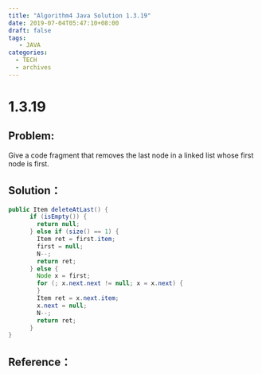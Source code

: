 ```yaml
---
title: "Algorithm4 Java Solution 1.3.19"
date: 2019-07-04T05:47:10+08:00
draft: false
tags:
   - JAVA
categories:
  - TECH
  - archives
---
```



# 1.3.19

## Problem:

Give a code fragment that removes the last node in a linked list whose first node is first.

## Solution：

```java
public Item deleteAtLast() {
      if (isEmpty()) {
        return null;
      } else if (size() == 1) {
        Item ret = first.item;
        first = null;
        N--;
        return ret;
      } else {
        Node x = first;
        for (; x.next.next != null; x = x.next) {
        }
        Item ret = x.next.item;
        x.next = null;
        N--;
        return ret;
      }
}

```

## Reference：


